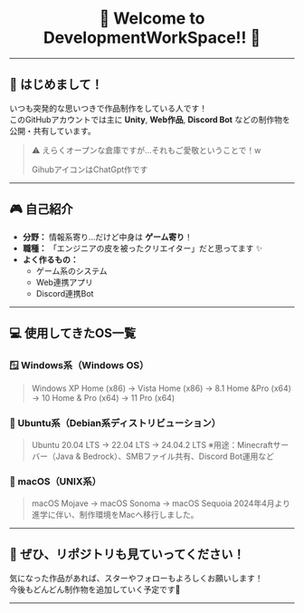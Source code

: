 <h1 align="center">🎉 Welcome to DevelopmentWorkSpace!! 🎉</h1>

---

## 👋 はじめまして！
いつも突発的な思いつきで作品制作をしている人です！<br>
このGitHubアカウントでは主に **Unity**, **Web作品**, **Discord Bot** などの制作物を公開・共有しています。  
> ⚠️ えらくオープンな倉庫ですが…それもご愛敬ということで！w<p>
> GihubアイコンはChatGpt作です</p>
---

## 🎮 自己紹介

- **分野：** 情報系寄り…だけど中身は **ゲーム寄り**！
- **職種：** 「エンジニアの皮を被ったクリエイター」だと思ってます ✨
- **よく作るもの：**
  - ゲーム系のシステム
  - Web連携アプリ
  - Discord連携Bot

---

## 💻 使用してきたOS一覧

### 🪟 Windows系（Windows OS）
> Windows XP Home (x86) → Vista Home (x86) → 8.1 Home &Pro (x64)
→ 10 Home & Pro (x64) → 11 Pro (x64)
### 🐧 Ubuntu系（Debian系ディストリビューション）
> Ubuntu 20.04 LTS → 22.04 LTS → 24.04.2 LTS
> ※用途：Minecraftサーバー（Java & Bedrock）、SMBファイル共有、Discord Bot運用など
### 🍎 macOS（UNIX系）
> macOS Mojave → macOS Sonoma → macOS Sequoia
> 2024年4月より進学に伴い、制作環境をMacへ移行しました。

---

## 🚀 ぜひ、リポジトリも見ていってください！

気になった作品があれば、スターやフォローもよろしくお願いします！  
今後もどんどん制作物を追加していく予定です💪

---
